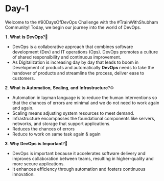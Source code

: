 # Day-1

Welcome to the #90DaysOfDevOps Challenge with the #TrainWithShubham Community! Today, we begin our journey into the world of DevOps.

𝟏. 𝐖𝐡𝐚𝐭 𝐢𝐬 𝐃𝐞𝐯𝐎𝐩𝐬?🤖
- DevOps is a collaborative approach that combines software development (Dev) and IT operations (Ops). DevOps promotes a culture of shared responsibility and continuous improvement.
- As Digitalization is increasing day by day that leads to boom in Development of products and automatically 𝐃𝐞𝐯𝐎𝐩𝐬 needs to take the handover of products and streamline the process, deliver ease to customers.

𝟐. 𝐖𝐡𝐚𝐭 𝐢𝐬 𝐀𝐮𝐭𝐨𝐦𝐚𝐭𝐢𝐨𝐧, 𝐒𝐜𝐚𝐥𝐢𝐧𝐠, 𝐚𝐧𝐝 𝐈𝐧𝐟𝐫𝐚𝐬𝐭𝐫𝐮𝐜𝐭𝐮𝐫𝐞?⚙️
- Automation in layman language is to reduce the human interventions so that the chances of errors are minimal and we do not need to work again and again.
- Scaling means adjusting system resources to meet demand.
- Infrastructure encompasses the foundational components like servers, networks, and storage that support applications.
- Reduces the chances of errors
- Reduce to work on same task again & again

𝟑. 𝐖𝐡𝐲 𝐃𝐞𝐯𝐎𝐩𝐬 𝐢𝐬 𝐈𝐦𝐩𝐨𝐫𝐭𝐚𝐧𝐭?🌟 
- DevOps is important because it accelerates software delivery and improves collaboration between teams, resulting in higher-quality and more secure applications. 
- It enhances efficiency through automation and fosters continuous innovation.

